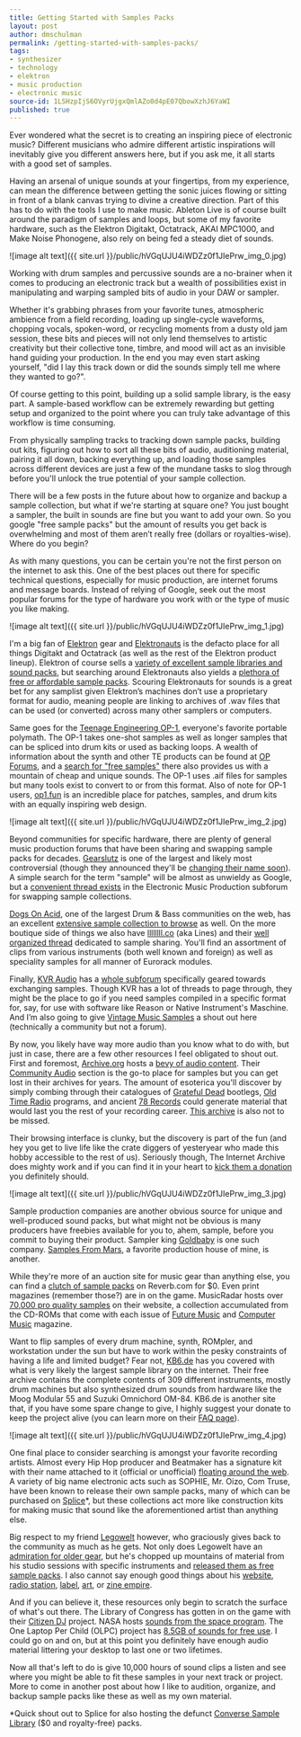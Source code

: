 ```yaml
---
title: Getting Started with Samples Packs
layout: post
author: dmschulman
permalink: /getting-started-with-samples-packs/
tags:
- synthesizer
- technology
- elektron
- music production
- electronic music
source-id: 1LSHzpIjS6OVyrUjgxQmlAZo0d4pE07QbowXzhJ6YaWI
published: true
---
```

Ever wondered what the secret is to creating an inspiring piece of electronic music? Different musicians who admire different artistic inspirations will inevitably give you different answers here, but if you ask me, it all starts with a good set of samples.

Having an arsenal of unique sounds at your fingertips, from my experience, can mean the difference between getting the sonic juices flowing or sitting in front of a blank canvas trying to divine a creative direction. Part of this has to do with the tools I use to make music. Ableton Live is of course built around the paradigm of samples and loops, but some of my favorite hardware, such as the Elektron Digitakt, Octatrack, AKAI MPC1000, and Make Noise Phonogene, also rely on being fed a steady diet of sounds.

![image alt text]({{ site.url }}/public/hVGqUJU4iWDZz0f1JIePrw_img_0.jpg)

Working with drum samples and percussive sounds are a no-brainer when it comes to producing an electronic track but a wealth of possibilities exist in manipulating and warping sampled bits of audio in your DAW or sampler.

Whether it's grabbing phrases from your favorite tunes, atmospheric ambience from a field recording, loading up single-cycle waveforms, chopping vocals, spoken-word, or recycling moments from a dusty old jam session, these bits and pieces will not only lend themselves to artistic creativity but their collective tone, timbre, and mood will act as an invisible hand guiding your production. In the end you may even start asking yourself, "did I lay this track down or did the sounds simply tell me where they wanted to go?".

Of course getting to this point, building up a solid sample library, is the easy part. A sample-based workflow can be extremely rewarding but getting setup and organized to the point where you can truly take advantage of this workflow is time consuming.

From physically sampling tracks to tracking down sample packs, building out kits, figuring out how to sort all these bits of audio, auditioning material, pairing it all down, backing everything up, and loading those samples across different devices are just a few of the mundane tasks to slog through before you'll unlock the true potential of your sample collection.

There will be a few posts in the future about how to organize and backup a sample collection, but what if we're starting at square one? You just bought a sampler, the built in sounds are fine but you want to add your own. So you google "free sample packs" but the amount of results you get back is overwhelming and most of them aren’t really free (dollars or royalties-wise). Where do you begin?

As with many questions, you can be certain you're not the first person on the internet to ask this. One of the best places out there for specific technical questions, especially for music production, are internet forums and message boards. Instead of relying of Google, seek out the most popular forums for the type of hardware you work with or the type of music you like making.

![image alt text]({{ site.url }}/public/hVGqUJU4iWDZz0f1JIePrw_img_1.jpg)

I'm a big fan of [Elektron](https://www.elektron.se/) gear and [Elektronauts](https://www.elektronauts.com/latest) is the defacto place for all things Digitakt and Octatrack (as well as the rest of the Elektron product lineup). Elektron of course sells a [variety of excellent sample libraries and sound packs](https://www.elektron.se/soundpacks/), but searching around Elektronauts also yields a [plethora of free or affordable sample packs](https://www.elektronauts.com/search?q=free%20samples). Scouring Elektronauts for sounds is a great bet for any samplist given Elektron’s machines don’t use a proprietary format for audio, meaning people are linking to archives of .wav files that can be used (or converted) across many other samplers or computers.

Same goes for the [Teenage Engineering OP-1](https://teenage.engineering/products/op-1), everyone's favorite portable polymath. The OP-1 takes one-shot samples as well as longer samples that can be spliced into drum kits or used as backing loops. A wealth of information about the synth and other TE products can be found at [OP Forums](https://op-forums.com/), and a [search for "free samples"](https://op-forums.com/search?q=free%20samples) there also provides us with a mountain of cheap and unique sounds. The OP-1 uses .aif files for samples but many tools exist to convert to or from this format. Also of note for OP-1 users, [op1.fun](https://op1.fun/) is an incredible place for patches, samples, and drum kits with an equally inspiring web design.

![image alt text]({{ site.url }}/public/hVGqUJU4iWDZz0f1JIePrw_img_2.jpg)

Beyond communities for specific hardware, there are plenty of general music production forums that have been sharing and swapping sample packs for decades. [Gearslutz](https://www.gearslutz.com/) is one of the largest and likely most controversial (though they announced they'll be [changing their name soon](https://www.synthtopia.com/content/2021/01/19/gearslutz-will-be-changing-its-name/)). A simple search for the term "sample" will be almost as unwieldy as Google, but a [convenient thread exists](https://www.gearslutz.com/board/electronic-music-instruments-and-electronic-music-production/377518-share-samples-here.html) in the Electronic Music Production subforum for swapping sample collections.

[Dogs On Acid](https://www.dogsonacid.com/), one of the largest Drum & Bass communities on the web, has an excellent [extensive sample collection to browse](https://www.dogsonacid.com/threads/the-most-insane-sample-pack-thread-post-your-samples.776384/) as well. On the more boutique side of things we also have [llllllll.co](https://llllllll.co/) (aka Lines) and their [well organized thread](https://llllllll.co/t/lines-community-sample-sharing-discussion/19845) dedicated to sample sharing. You'll find an assortment of clips from various instruments (both well known and foreign) as well as speciality samples for all manner of Eurorack modules.

Finally, [KVR Audio](https://www.kvraudio.com/) has a [whole subforum](https://www.kvraudio.com/forum/viewforum.php?f=42) specifically geared towards exchanging samples. Though KVR has a lot of threads to page through, they might be the place to go if you need samples compiled in a specific format for, say, for use with software like Reason or Native Instrument's Maschine. And I’m also going to give [Vintage Music Samples](https://vintagemusicsamples.wordpress.com/) a shout out here (technically a community but not a forum).

By now, you likely have way more audio than you know what to do with, but just in case, there are a few other resources I feel obligated to shout out. First and foremost, [Archive.org](https://archive.org/) hosts a [bevy of audio content](https://archive.org/details/audio). Their [Community Audio](https://archive.org/details/opensource_audio) section is the go-to place for samples but you can get lost in their archives for years. The amount of esoterica you'll discover by simply combing through their catalogues of [Grateful Dead](https://archive.org/details/GratefulDead) bootlegs, [Old Time Radio](https://archive.org/details/oldtimeradio) programs, and ancient [78 Records](https://archive.org/details/78rpm) could generate material that would last you the rest of your recording career. [This archive](https://archive.org/details/90ssamplecds) is also not to be missed.

Their browsing interface is clunky, but the discovery is part of the fun (and hey you get to live life like the crate diggers of yesteryear who made this hobby accessible to the rest of us). Seriously though, The Internet Archive does mighty work and if you can find it in your heart to [kick them a donation](https://archive.org/donate/) you definitely should.

![image alt text]({{ site.url }}/public/hVGqUJU4iWDZz0f1JIePrw_img_3.jpg)

Sample production companies are another obvious source for unique and well-produced sound packs, but what might not be obvious is many producers have freebies available for you to, ahem, sample, before you commit to buying their product. Sampler king [Goldbaby](https://www.goldbaby.co.nz/freestuff.html) is one such company. [Samples From Mars](https://samplesfrommars.com/collections/free), a favorite production house of mine, is another.

While they're more of an auction site for music gear than anything else, you can find a [clutch of sample packs](https://reverb.com/software/samples-and-loops?price_min=0&price_max=0) on Reverb.com for $0. Even print magazines (remember those?) are in on the game. MusicRadar hosts over [70,000 pro quality samples](https://www.musicradar.com/news/tech/free-music-samples-royalty-free-loops-hits-and-multis-to-download) on their website, a collection accumulated from the CD-ROMs that come with each issue of [Future Music](https://www.musicradar.com/futuremusic) and [Computer Music](https://www.musicradar.com/computermusic) magazine.

Want to flip samples of every drum machine, synth, ROMpler, and workstation under the sun but have to work within the pesky constraints of having a life and limited budget? Fear not, [KB6.de](https://samples.kb6.de/downloads.php) has you covered with what is very likely the largest sample library on the internet. Their free archive contains the complete contents of 309 different instruments, mostly drum machines but also synthesized drum sounds from hardware like the Moog Modular 55 and Suzuki Omnichord OM-84. KB6.de is another site that, if you have some spare change to give, I highly suggest your donate to keep the project alive (you can learn more on their [FAQ page](https://samples.kb6.de/faq.htm)).

![image alt text]({{ site.url }}/public/hVGqUJU4iWDZz0f1JIePrw_img_4.jpg)

One final place to consider searching is amongst your favorite recording artists. Almost every Hip Hop producer and Beatmaker has a signature kit with their name attached to it (official or unofficial) [floating around the web](https://www.reddit.com/r/Drumkits/). A variety of big name electronic acts such as SOPHIE, Mr. Oizo, Com Truse, have been known to release their own sample packs, many of which can be purchased on [Splice](https://splice.com/sounds/splice/com-truise-pack)*, but these collections act more like construction kits for making music that sound like the aforementioned artist than anything else.

Big respect to my friend [Legowelt](http://www.legowelt.org/) however, who graciously gives back to the community as much as he gets. Not only does Legowelt have an [admiration for older gear](http://legowelt.org/synthesizers/), but he's chopped up mountains of material from his studio sessions with specific instruments and [released them as free sample packs](http://legowelt.org/samples/). I also cannot say enough good things about his [website](http://legowelt.org/category/news/), [radio station](https://www.intergalactic.fm/), [label](http://legowelt.org/nightwind/), [art](http://legowelt.org/drawings/), or [zine empire](http://legowelt.org/cyberzine/).

And if you can believe it, these resources only begin to scratch the surface of what's out there. The Library of Congress has gotten in on the game with their [Citizen DJ](https://citizen-dj.labs.loc.gov/) project. NASA hosts [sounds from the space program](https://www.nasa.gov/connect/sounds/index.html). The One Laptop Per Child (OLPC) project has [8.5GB of sounds for free use](https://creativecommons.org/2008/03/27/85-gb-of-cc-licensed-samples-for-the-olpc/). I could go on and on, but at this point you definitely have enough audio material littering your desktop to last one or two lifetimes.

Now all that's left to do is give 10,000 hours of sound clips a listen and see where you might be able to fit these samples in your next track or project. More to come in another post about how I like to audition, organize, and backup sample packs like these as well as my own material.

*Quick shout out to Splice for also hosting the defunct [Converse Sample Library](https://splice.com/sounds/charts/packs?label=converse-sample-library) ($0 and royalty-free) packs.

 

